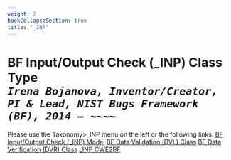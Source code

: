 ```yaml
---
weight: 2
bookCollapseSection: true
title: "_INP"
---
```


<!-- Google tag (gtag.js) -->
<script async src="https://www.googletagmanager.com/gtag/js?id=G-PJ364XPP9F"></script>
<script>
  window.dataLayer = window.dataLayer || [];
  function gtag(){dataLayer.push(arguments);}
  gtag('js', new Date());

  gtag('config', 'G-PJ364XPP9F');
</script>

# BF Input/Output Check (_INP) Class Type <br/> _`Irena Bojanova, Inventor/Creator, PI & Lead, NIST Bugs Framework (BF), 2014 – ~~~~`_

Please use the Taxonomy>_INP menu on the left or the following links:
[BF Input/Output Check (_INP) Model](/BF/info/bf-classes/_inp/model/) 
[BF Data Validation (DVL) Class](/BF/info/bf-classes/_inp/dvl) 
[BF Data Verification (DVR) Class](/BF/info/bf-classes/_inp/dvr)
[_INP CWE2BF](/BF/info/bf-classes/_inp/cwe2bf)